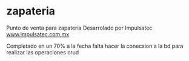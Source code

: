 # zapateria
Punto de venta para zapateria
Desarrolado por Impulsatec
www.impulsatec.com.mx


Completado en un 70% a la fecha falta hacer la conecxion a la bd para realizar las operaciones crud 